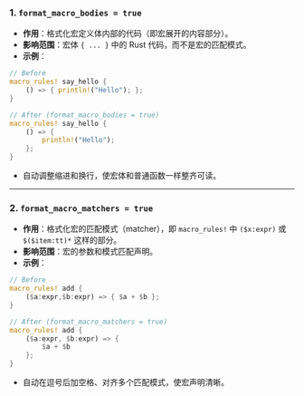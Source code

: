 ### 1\. **`format_macro_bodies = true`**
-   **作用**：格式化宏定义体内部的代码（即宏展开的内容部分）。
-   **影响范围**：宏体 `{ ... }` 中的 Rust 代码，而不是宏的匹配模式。
-   **示例**：
```rust
// Before
macro_rules! say_hello { 
    () => { println!("Hello"); }; 
}

// After (format_macro_bodies = true)
macro_rules! say_hello {
    () => {
        println!("Hello");
    };
}
```
-   自动调整缩进和换行，使宏体和普通函数一样整齐可读。
---
### 2\. **`format_macro_matchers = true`**
-   **作用**：格式化宏的匹配模式（matcher），即 `macro_rules!` 中 `($x:expr)` 或 `$($item:tt)*` 这样的部分。
-   **影响范围**：宏的参数和模式匹配声明。
-   **示例**：

```rust
// Before
macro_rules! add {
    ($a:expr,$b:expr) => { $a + $b };
}

// After (format_macro_matchers = true)
macro_rules! add {
    ($a:expr, $b:expr) => {
        $a + $b
    };
}
```
-   自动在逗号后加空格、对齐多个匹配模式，使宏声明清晰。
    